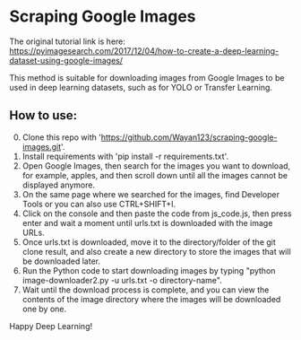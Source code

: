 # Scraping Google Images

The original tutorial link is here: https://pyimagesearch.com/2017/12/04/how-to-create-a-deep-learning-dataset-using-google-images/

This method is suitable for downloading images from Google Images to be used in deep learning datasets, such as for YOLO or Transfer Learning.

## How to use:

0. Clone this repo with 'https://github.com/Wayan123/scraping-google-images.git'.
1. Install requirements with 'pip install -r requirements.txt'.
2. Open Google Images, then search for the images you want to download, for example, apples, and then scroll down until all the images cannot be displayed anymore.
3. On the same page where we searched for the images, find Developer Tools or you can also use CTRL+SHIFT+I.
4. Click on the console and then paste the code from js_code.js, then press enter and wait a moment until urls.txt is downloaded with the image URLs.
5. Once urls.txt is downloaded, move it to the directory/folder of the git clone result, and also create a new directory to store the images that will be downloaded later.
6. Run the Python code to start downloading images by typing "python image-downloader2.py -u urls.txt -o directory-name".
7. Wait until the download process is complete, and you can view the contents of the image directory where the images will be downloaded one by one.

Happy Deep Learning!
